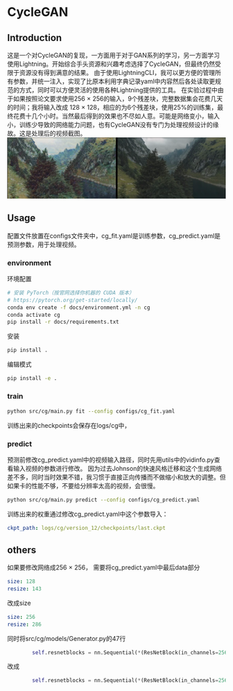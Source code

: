 # CycleGAN
## Introduction
这是一个对CycleGAN的复现，一方面用于对于GAN系列的学习，另一方面学习使用Lightning。开始综合手头资源和兴趣考虑选择了CycleGAN，但最终仍然受限于资源没有得到满意的结果。
由于使用LightningCLI，我可以更方便的管理所有参数，并统一注入，实现了比原本利用字典记录yaml中内容然后各处读取更规范的方式，同时可以方便灵活的使用各种Lightning提供的工具。
在实验过程中由于如果按照论文要求使用256 &times; 256的输入，9个残差块，完整数据集会花费几天的时间；我将输入改成 128 &times; 128，相应的为6个残差块，使用25%的训练集，最终花费十几个小时。当然最后得到的效果也不尽如人意。可能是网络变小，输入小，训练少导致的网络能力问题，也有CycleGAN没有专门为处理视频设计的缘故。这是处理后的视频截图。
![alt text](docs/image.png)
## Usage
配置文件放置在configs文件夹中，cg_fit.yaml是训练参数，cg_predict.yaml是预测参数，用于处理视频。
### environment
环境配置
```bash
# 安装 PyTorch（按官网选择你机器的 CUDA 版本）
# https://pytorch.org/get-started/locally/
conda env create -f docs/environment.yml -n cg
conda activate cg
pip install -r docs/requirements.txt
```
安装
```bash
pip install .
```
编辑模式
```bash
pip install -e .
```
### train
```bash
python src/cg/main.py fit --config configs/cg_fit.yaml
```
训练出来的checkpoints会保存在logs/cg中，
### predict
预测前修改cg_predict.yaml中的视频输入路径，同时先用utils中的vidinfo.py查看输入视频的参数进行修改。
因为过去Johnson的快速风格迁移和这个生成网络差不多，同时当时效果不错，我习惯于直接正向传播而不做缩小和放大的调整。但如果卡的性能不够，不要给分辨率太高的视频，会很慢。
```bash
python src/cg/main.py predict --config configs/cg_predict.yaml
```
训练出来的权重通过修改cg_predict.yaml中这个参数导入：
```yaml
ckpt_path: logs/cg/version_12/checkpoints/last.ckpt
```
## others
如果要修改网络成256 &times; 256， 需要将cg_predict.yaml中最后data部分
```yaml
size: 128
resize: 143
```

改成size
```yaml
size: 256
resize: 286
```
同时将src/cg/models/Generator.py的47行
```python
        self.resnetblocks = nn.Sequential(*(ResNetBlock(in_channels=256) for _ in range(6)))
```

改成
```python
        self.resnetblocks = nn.Sequential(*(ResNetBlock(in_channels=256) for _ in range(9)))
```

